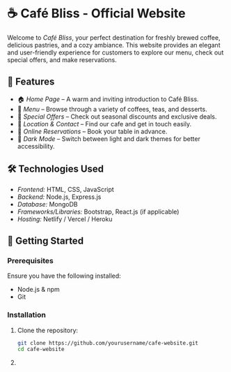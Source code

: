 # ☕ Café Bliss - Official Website

Welcome to *Café Bliss*, your perfect destination for freshly brewed coffee, delicious pastries, and a cozy ambiance. This website provides an elegant and user-friendly experience for customers to explore our menu, check out special offers, and make reservations.

## 🌟 Features
- 🏠 *Home Page* – A warm and inviting introduction to Café Bliss.
- 📜 *Menu* – Browse through a variety of coffees, teas, and desserts.
- 🎉 *Special Offers* – Check out seasonal discounts and exclusive deals.
- 📍 *Location & Contact* – Find our cafe and get in touch easily.
- 📅 *Online Reservations* – Book your table in advance.
- 🌙 *Dark Mode* – Switch between light and dark themes for better accessibility.

## 🛠 Technologies Used
- *Frontend:* HTML, CSS, JavaScript
- *Backend:* Node.js, Express.js
- *Database:* MongoDB
- *Frameworks/Libraries:* Bootstrap, React.js (if applicable)
- *Hosting:* Netlify / Vercel / Heroku

## 🚀 Getting Started
### Prerequisites
Ensure you have the following installed:
- Node.js & npm
- Git

### Installation
1. Clone the repository:
   ```sh
   git clone https://github.com/yourusername/cafe-website.git
   cd cafe-website
2.   
